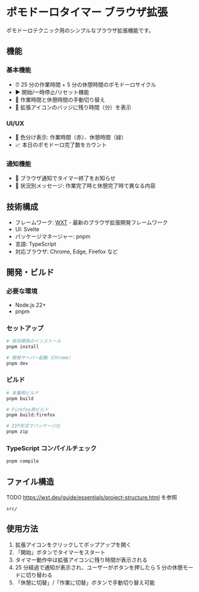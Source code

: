 # ポモドーロタイマー ブラウザ拡張

ポモドーロテクニック用のシンプルなブラウザ拡張機能です。

## 機能

### 基本機能

- ⏰ 25 分の作業時間 + 5 分の休憩時間のポモドーロサイクル
- ▶️ 開始/一時停止/リセット機能
- 🔄 作業時間と休憩時間の手動切り替え
- 🔢 拡張アイコンのバッジに残り時間（分）を表示

### UI/UX

- 🎨 色分け表示: 作業時間（赤）、休憩時間（緑）
- 📈 本日のポモドーロ完了数をカウント

### 通知機能

- 🔔 ブラウザ通知でタイマー終了をお知らせ
- 💬 状況別メッセージ: 作業完了時と休憩完了時で異なる内容

## 技術構成

- フレームワーク: [WXT](https://wxt.dev/) - 最新のブラウザ拡張開発フレームワーク
- UI: Svelte
- パッケージマネージャー: pnpm
- 言語: TypeScript
- 対応ブラウザ: Chrome, Edge, Firefox など

## 開発・ビルド

### 必要な環境

- Node.js 22+
- pnpm

### セットアップ

```bash
# 依存関係のインストール
pnpm install

# 開発サーバー起動（Chrome）
pnpm dev
```

### ビルド

```bash
# 本番用ビルド
pnpm build

# Firefox用ビルド
pnpm build:firefox

# ZIP形式でパッケージ化
pnpm zip
```

### TypeScript コンパイルチェック

```bash
pnpm compile
```

## ファイル構造

TODO https://wxt.dev/guide/essentials/project-structure.html を参照

```
src/
```

## 使用方法

1. 拡張アイコンをクリックしてポップアップを開く
2. 「開始」ボタンでタイマーをスタート
3. タイマー動作中は拡張アイコンに残り時間が表示される
4. 25 分経過で通知が表示され、ユーザーがボタンを押したら 5 分の休憩モードに切り替わる
5. 「休憩に切替」/「作業に切替」ボタンで手動切り替え可能
